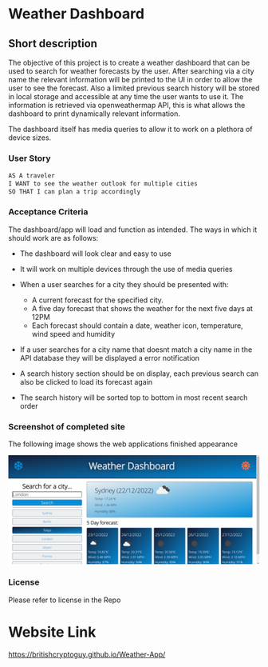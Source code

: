 # Weather Dashboard

## Short description

The objective of this project is to create a weather dashboard that can be used to search for weather forecasts by the user. After searching via a city name the relevant information will be printed to the UI in order to allow the user to see the forecast. Also a limited previous search history will be stored in local storage and accessible at any time the user wants to use it. The information is retrieved via openweathermap API, this is what allows the dashboard to print dynamically relevant information.

The dashboard itself has media queries to allow it to work on a plethora of device sizes.

### User Story

```
AS A traveler
I WANT to see the weather outlook for multiple cities
SO THAT I can plan a trip accordingly
```

### Acceptance Criteria

The dashboard/app will load and function as intended. The ways in which it should work are as follows:

- The dashboard will look clear and easy to use

- It will work on multiple devices through the use of media queries

- When a user searches for a city they should be presented with:

  - A current forecast for the specified city.
  - A five day forecast that shows the weather for the next five days at 12PM
  - Each forecast should contain a date, weather icon, temperature, wind speed and humidity

- If a user searches for a city name that doesnt match a city name in the API database they will be displayed a error notification

- A search history section should be on display, each previous search can also be clicked to load its forecast again

- The search history will be sorted top to bottom in most recent search order

### Screenshot of completed site

The following image shows the web applications finished appearance

![The screenshot displays the Weather Dashboard website. In the picture can be seen the current forecast with a five day forecast below. Also can be seen a search area which has previous searches beneath.](images/WeatherDashboard_screenshot.png)

### License

Please refer to license in the Repo

# Website Link

https://britishcryptoguy.github.io/Weather-App/
